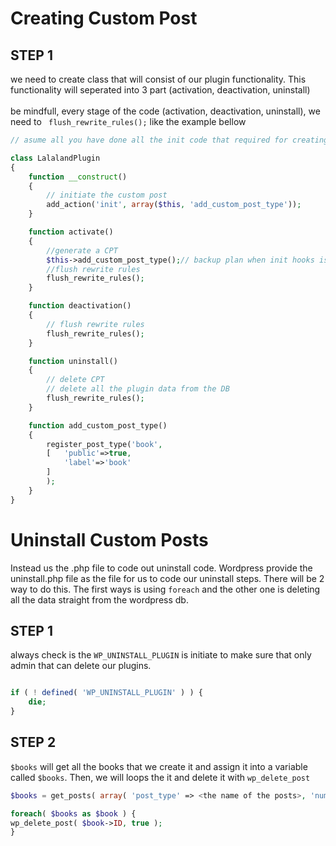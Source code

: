 # Creating Custom Post

## STEP 1

we need to create class that will consist of our plugin functionality. This functionality will
seperated into 3 part (activation, deactivation, uninstall)
<br></br>
be mindfull, every stage of the code (activation, deactivation, uninstall), we need to ` flush_rewrite_rules();`
like the example bellow

```php
// asume all you have done all the init code that required for creating wordpress plugins

class LalalandPlugin
{
    function __construct()
    {
        // initiate the custom post
        add_action('init', array($this, 'add_custom_post_type'));
    }

    function activate()
    {
        //generate a CPT
        $this->add_custom_post_type();// backup plan when init hooks is not working
        //flush rewrite rules
        flush_rewrite_rules();
    }

    function deactivation()
    {
        // flush rewrite rules
        flush_rewrite_rules();
    }

    function uninstall()
    {
        // delete CPT
        // delete all the plugin data from the DB
        flush_rewrite_rules();
    }

    function add_custom_post_type()
    {
        register_post_type('book',
        [   'public'=>true,
            'label'=>'book'
        ]
        );
    }
}
```

# Uninstall Custom Posts

Instead us the <wordpress-plugins-name>.php file to code out uninstall code. Wordpress provide the uninstall.php
file as the file for us to code our uninstall steps. There will be 2 way to do this. The first ways is using `foreach`
and the other one is deleting all the data straight from the wordpress db.

## STEP 1

always check is the `WP_UNINSTALL_PLUGIN` is initiate to make sure that only admin that can delete our plugins.

```php

if ( ! defined( 'WP_UNINSTALL_PLUGIN' ) ) {
	die;
}
```

## STEP 2

`$books` will get all the books that we create it and assign it into a variable called `$books`. Then, we will loops the it and delete it with `wp_delete_post`
```php
$books = get_posts( array( 'post_type' => <the name of the posts>, 'numberposts' => -1 ) );

foreach( $books as $book ) {
wp_delete_post( $book->ID, true );
}
```
